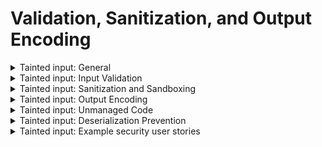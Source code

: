 # Validation, Sanitization, and Output Encoding

<details>
  <summary>
    Tainted input: General
  </summary>

  * Ensure input validation and output encoding have a common architecture to prevent injection attacks.
  * Verify that input data is strongly typed, validated, range or length checked, and sanitized or filtered.
  * Encode or escape output data for the context of the data as close to the output interpreter as possible.
</details>

<details>
  <summary>
    Tainted input: Input Validation
  </summary>
  
  * Defend against HTTP parameter pollution attacks, particularly if the application framework makes no distinction about the source of request parameters.
  * Protect against mass parameter assignment attacks and against unsafe parameter assignment.
  * Validate all input using positive validation (whitelisting), including HTML form fields, REST requests, URL parameters, HTTP headers, cookies, batch files, RSS feeds, etc.).
  * Strongly type structured data and validate against a defined schema including allowed characters, length and pattern.
  * Allow only whitelisted destinations for URL redirects and forwards, or warn when redirecting to potentially untrusted content.
</details>

<details>
  <summary>
    Tainted input: Sanitization and Sandboxing
  </summary>
  
  * Properly sanitize:
    * All user input.
    * All untrusted HTML input from WYSIWYG editors or similar with a vetted library or framework feature.
    * Unstructured data and enforce safety measures such as allowed characters and length.
  * Avoid the use of dynamic code execution features (e.g. eval() ). When there is no alternative, sanitize or sandbox any user input being included before being executed.
  * Validate or sanitize untrusted data or HTTP file metadata, such as filenames and URL input fields.
  * Use whitelisting of protocols, domains, paths, and ports.
  * Sanitize, disable, or sandbox user-supplied:
    * SVG scriptable content.
    * Scripting or expression template language content (e.g. Markdown, CSS or XSL stylesheets, or BBCode).
</details>

<details>
  <summary>
    Tainted input: Output Encoding
  </summary>
  
  * Use output encoding relevant for the interpreter and context required (e.g. for HTML values, HTML attributes, JavaScript, URL Parameters, 
  HTTP headers, or SMTP).
  * Preserve the user's chosen character set and locale, such that any Unicode character point is valid and safely handled.
  * Use context-aware output escaping.
  * Use parameterized queries, ORMs, or entity frameworks for database queries.
    * Where parameterized queries cannot be used, use context-specific output encoding.
  * Protect against JavaScript and JSON injection attacks:
    * For eval
    * Remote JavaScript includes
    * CSP bypasses
    * DOM XSS
    * JavaScript expression evaluation
  * Protect against LDAP Injection.
  * Protect against OS command injection; use:
    * Parameterized OS queries for operating system calls
    * Contextual command line output encoding
  * Protect against Local File Inclusion (LFI) or Remote File Inclusion (RFI) attacks.
  * Protect against XPath injection or XML injection attacks
</details>

<details>
  <summary>
    Tainted input: Unmanaged Code
  </summary>
  
  * Use memory-safe String functionality.
  * Use safe memory copy and pointer arithmetic functionality.
  * Handle format strings as constant.
  * Use sign, range, and input validation techniques to prevent integer overflows.
</details>

<details>
  <summary>
    Tainted input: Deserialization Prevention
  </summary>
  
  * Encrypt and check the integrity of serialized objects.
  * Use the most restrictive configuration possible.
  * Disable unsafe features such as resolving external entities.
  * Avoid or protect deserialization of untrusted data in both custom code and third-party libraries (e.g. JSON, XML and YAML parsers).
  * Use JSON.parse to parse JSON in browsers or JavaScript-based backends. 
  * Never use eval() to parse JSON.
</details>

<details>
  <summary>
    Tainted input: Example security user stories
  </summary>
  
  * As a user, I want the application to validate all input and escape output to ensure my data is protected from injection attacks.
</details>
